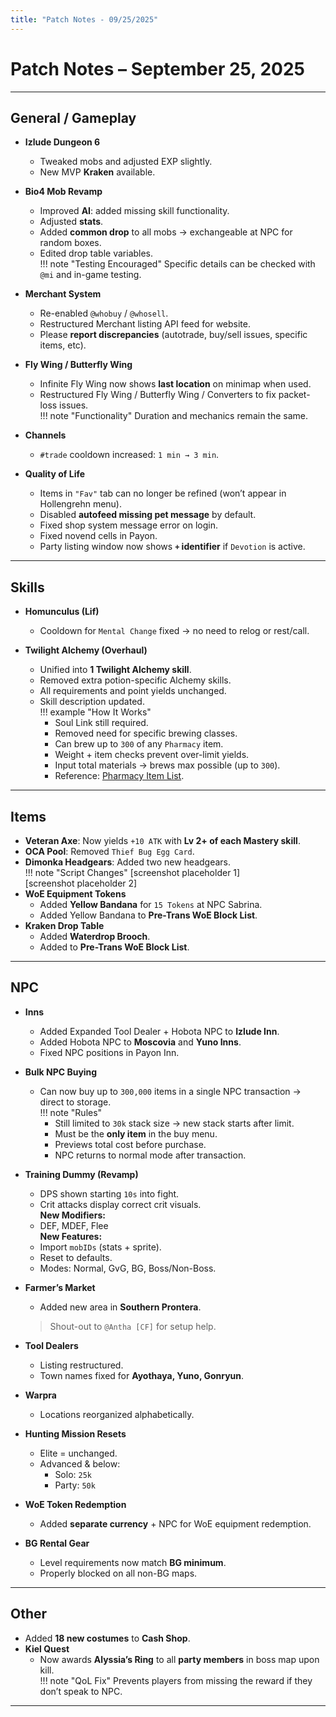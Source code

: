 ```yaml
---
title: "Patch Notes - 09/25/2025"
---
```


# Patch Notes – September 25, 2025

---

## General / Gameplay

- **Izlude Dungeon 6**
  - Tweaked mobs and adjusted EXP slightly.
  - New MVP **Kraken** available.

- **Bio4 Mob Revamp**
  - Improved **AI**: added missing skill functionality.
  - Adjusted **stats**.
  - Added **common drop** to all mobs → exchangeable at NPC for random boxes.
  - Edited drop table variables.  
  !!! note "Testing Encouraged"
      Specific details can be checked with `@mi` and in-game testing.

- **Merchant System**
  - Re-enabled `@whobuy` / `@whosell`.
  - Restructured Merchant listing API feed for website.
  - Please **report discrepancies** (autotrade, buy/sell issues, specific items, etc).

- **Fly Wing / Butterfly Wing**
  - Infinite Fly Wing now shows **last location** on minimap when used.
  - Restructured Fly Wing / Butterfly Wing / Converters to fix packet-loss issues.  
  !!! note "Functionality"
      Duration and mechanics remain the same.

- **Channels**
  - `#trade` cooldown increased: `1 min → 3 min`.

- **Quality of Life**
  - Items in `"Fav"` tab can no longer be refined (won’t appear in Hollengrehn menu).
  - Disabled **autofeed missing pet message** by default.
  - Fixed shop system message error on login.
  - Fixed novend cells in Payon.
  - Party listing window now shows **`+` identifier** if `Devotion` is active.

---

## Skills

- **Homunculus (Lif)**
  - Cooldown for `Mental Change` fixed → no need to relog or rest/call.

- **Twilight Alchemy (Overhaul)**
  - Unified into **1 Twilight Alchemy skill**.
  - Removed extra potion-specific Alchemy skills.
  - All requirements and point yields unchanged.
  - Skill description updated.  
  !!! example "How It Works"
      - Soul Link still required.  
      - Removed need for specific brewing classes.  
      - Can brew up to `300` of any `Pharmacy` item.  
      - Weight + item checks prevent over-limit yields.  
      - Input total materials → brews max possible (up to `300`).  
      - Reference: [Pharmacy Item List](https://ratemyserver.net/index.php?page=creation_db&op=4).

---

## Items

- **Veteran Axe**: Now yields `+10 ATK` with **Lv 2+ of each Mastery skill**.
- **OCA Pool**: Removed `Thief Bug Egg Card`.
- **Dimonka Headgears**: Added two new headgears.  
  !!! note "Script Changes"
      [screenshot placeholder 1]  
      [screenshot placeholder 2]
- **WoE Equipment Tokens**
  - Added **Yellow Bandana** for `15 Tokens` at NPC Sabrina.
  - Added Yellow Bandana to **Pre-Trans WoE Block List**.
- **Kraken Drop Table**
  - Added **Waterdrop Brooch**.
  - Added to **Pre-Trans WoE Block List**.

---

## NPC

- **Inns**
  - Added Expanded Tool Dealer + Hobota NPC to **Izlude Inn**.
  - Added Hobota NPC to **Moscovia** and **Yuno Inns**.
  - Fixed NPC positions in Payon Inn.

- **Bulk NPC Buying**
  - Can now buy up to `300,000` items in a single NPC transaction → direct to storage.  
  !!! note "Rules"
      - Still limited to `30k` stack size → new stack starts after limit.  
      - Must be the **only item** in the buy menu.  
      - Previews total cost before purchase.  
      - NPC returns to normal mode after transaction.

- **Training Dummy (Revamp)**
  - DPS shown starting `10s` into fight.
  - Crit attacks display correct crit visuals.  
  **New Modifiers:**
  - DEF, MDEF, Flee  
  **New Features:**
  - Import `mobIDs` (stats + sprite).  
  - Reset to defaults.  
  - Modes: Normal, GvG, BG, Boss/Non-Boss.

- **Farmer’s Market**
  - Added new area in **Southern Prontera**.  
  > Shout-out to `@Antha [CF]` for setup help.

- **Tool Dealers**
  - Listing restructured.  
  - Town names fixed for **Ayothaya, Yuno, Gonryun**.

- **Warpra**
  - Locations reorganized alphabetically.

- **Hunting Mission Resets**
  - Elite = unchanged.  
  - Advanced & below:
    - Solo: `25k`
    - Party: `50k`

- **WoE Token Redemption**
  - Added **separate currency** + NPC for WoE equipment redemption.

- **BG Rental Gear**
  - Level requirements now match **BG minimum**.
  - Properly blocked on all non-BG maps.

---

## Other

- Added **18 new costumes** to **Cash Shop**.
- **Kiel Quest**
  - Now awards **Alyssia’s Ring** to all **party members** in boss map upon kill.  
  !!! note "QoL Fix"
      Prevents players from missing the reward if they don’t speak to NPC.

---
